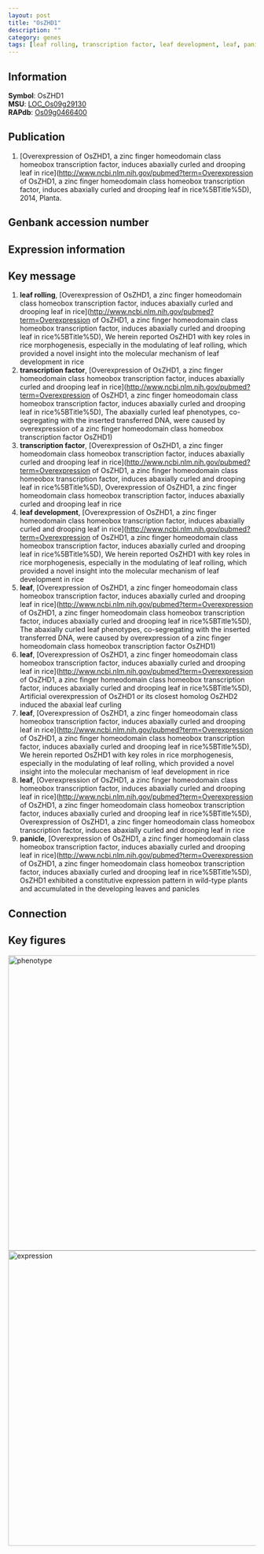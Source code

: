 ```yaml
---
layout: post
title: "OsZHD1"
description: ""
category: genes
tags: [leaf rolling, transcription factor, leaf development, leaf, panicle, Gene]
---
```


## Information
__Symbol__: OsZHD1  
__MSU__: [LOC_Os09g29130](http://rice.plantbiology.msu.edu/cgi-bin/ORF_infopage.cgi?orf=LOC_Os09g29130)  
__RAPdb__: [Os09g0466400](http://rapdb.dna.affrc.go.jp/viewer/gbrowse_details/irgsp1?name=Os09g0466400)  

## Publication
1. [Overexpression of OsZHD1, a zinc finger homeodomain class homeobox transcription factor, induces abaxially curled and drooping leaf in rice](http://www.ncbi.nlm.nih.gov/pubmed?term=Overexpression of OsZHD1, a zinc finger homeodomain class homeobox transcription factor, induces abaxially curled and drooping leaf in rice%5BTitle%5D), 2014, Planta.

## Genbank accession number

## Expression information

## Key message
1. __leaf rolling__, [Overexpression of OsZHD1, a zinc finger homeodomain class homeobox transcription factor, induces abaxially curled and drooping leaf in rice](http://www.ncbi.nlm.nih.gov/pubmed?term=Overexpression of OsZHD1, a zinc finger homeodomain class homeobox transcription factor, induces abaxially curled and drooping leaf in rice%5BTitle%5D),  We herein reported OsZHD1 with key roles in rice morphogenesis, especially in the modulating of leaf rolling, which provided a novel insight into the molecular mechanism of leaf development in rice
2. __transcription factor__, [Overexpression of OsZHD1, a zinc finger homeodomain class homeobox transcription factor, induces abaxially curled and drooping leaf in rice](http://www.ncbi.nlm.nih.gov/pubmed?term=Overexpression of OsZHD1, a zinc finger homeodomain class homeobox transcription factor, induces abaxially curled and drooping leaf in rice%5BTitle%5D),  The abaxially curled leaf phenotypes, co-segregating with the inserted transferred DNA, were caused by overexpression of a zinc finger homeodomain class homeobox transcription factor OsZHD1)  
3. __transcription factor__, [Overexpression of OsZHD1, a zinc finger homeodomain class homeobox transcription factor, induces abaxially curled and drooping leaf in rice](http://www.ncbi.nlm.nih.gov/pubmed?term=Overexpression of OsZHD1, a zinc finger homeodomain class homeobox transcription factor, induces abaxially curled and drooping leaf in rice%5BTitle%5D), Overexpression of OsZHD1, a zinc finger homeodomain class homeobox transcription factor, induces abaxially curled and drooping leaf in rice
4. __leaf development__, [Overexpression of OsZHD1, a zinc finger homeodomain class homeobox transcription factor, induces abaxially curled and drooping leaf in rice](http://www.ncbi.nlm.nih.gov/pubmed?term=Overexpression of OsZHD1, a zinc finger homeodomain class homeobox transcription factor, induces abaxially curled and drooping leaf in rice%5BTitle%5D),  We herein reported OsZHD1 with key roles in rice morphogenesis, especially in the modulating of leaf rolling, which provided a novel insight into the molecular mechanism of leaf development in rice
5. __leaf__, [Overexpression of OsZHD1, a zinc finger homeodomain class homeobox transcription factor, induces abaxially curled and drooping leaf in rice](http://www.ncbi.nlm.nih.gov/pubmed?term=Overexpression of OsZHD1, a zinc finger homeodomain class homeobox transcription factor, induces abaxially curled and drooping leaf in rice%5BTitle%5D),  The abaxially curled leaf phenotypes, co-segregating with the inserted transferred DNA, were caused by overexpression of a zinc finger homeodomain class homeobox transcription factor OsZHD1)  
6. __leaf__, [Overexpression of OsZHD1, a zinc finger homeodomain class homeobox transcription factor, induces abaxially curled and drooping leaf in rice](http://www.ncbi.nlm.nih.gov/pubmed?term=Overexpression of OsZHD1, a zinc finger homeodomain class homeobox transcription factor, induces abaxially curled and drooping leaf in rice%5BTitle%5D),  Artificial overexpression of OsZHD1 or its closest homolog OsZHD2 induced the abaxial leaf curling
7. __leaf__, [Overexpression of OsZHD1, a zinc finger homeodomain class homeobox transcription factor, induces abaxially curled and drooping leaf in rice](http://www.ncbi.nlm.nih.gov/pubmed?term=Overexpression of OsZHD1, a zinc finger homeodomain class homeobox transcription factor, induces abaxially curled and drooping leaf in rice%5BTitle%5D),  We herein reported OsZHD1 with key roles in rice morphogenesis, especially in the modulating of leaf rolling, which provided a novel insight into the molecular mechanism of leaf development in rice
8. __leaf__, [Overexpression of OsZHD1, a zinc finger homeodomain class homeobox transcription factor, induces abaxially curled and drooping leaf in rice](http://www.ncbi.nlm.nih.gov/pubmed?term=Overexpression of OsZHD1, a zinc finger homeodomain class homeobox transcription factor, induces abaxially curled and drooping leaf in rice%5BTitle%5D), Overexpression of OsZHD1, a zinc finger homeodomain class homeobox transcription factor, induces abaxially curled and drooping leaf in rice
9. __panicle__, [Overexpression of OsZHD1, a zinc finger homeodomain class homeobox transcription factor, induces abaxially curled and drooping leaf in rice](http://www.ncbi.nlm.nih.gov/pubmed?term=Overexpression of OsZHD1, a zinc finger homeodomain class homeobox transcription factor, induces abaxially curled and drooping leaf in rice%5BTitle%5D),  OsZHD1 exhibited a constitutive expression pattern in wild-type plants and accumulated in the developing leaves and panicles

## Connection

## Key figures
<img src="http://ricencode.github.io/images/OsZHD1.pheno.png" alt="phenotype"  style="width: 600px;"/>

<img src="http://ricencode.github.io/images/OsZHD1.exp.png" alt="expression"  style="width: 600px;"/>


